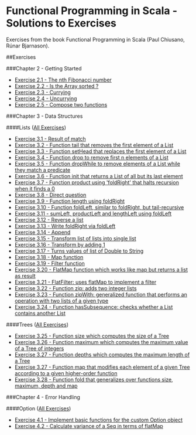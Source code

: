 # Functional Programming in Scala - Solutions to Exercises
Exercises from the book Functional Programming in Scala (Paul Chiusano, Rúnar Bjarnason).

##Exercises

###Chapter 2 - Getting Started

* [Exercise 2.1 - The nth Fibonacci number](https://github.com/ruivalentemaia/fpscala/blob/master/chapter2-intro/fibonacci.scala)
* [Exercise 2.2 - Is the Array sorted ?](https://github.com/ruivalentemaia/fpscala/blob/master/chapter2-intro/issorted.scala)
* [Exercise 2.3 - Currying](https://github.com/ruivalentemaia/fpscala/blob/master/chapter2-intro/curry.scala)
* [Exercise 2.4 - Uncurrying](https://github.com/ruivalentemaia/fpscala/blob/master/chapter2-intro/curry.scala)
* [Exercise 2.5 - Compose two functions](https://github.com/ruivalentemaia/fpscala/blob/master/chapter2-intro/compose.scala)

###Chapter 3 - Data Structures

####Lists ([All Exercises](https://github.com/ruivalentemaia/fpscala/blob/master/list.scala))

* [Exercise 3.1 - Result of match](https://github.com/ruivalentemaia/fpscala/blob/master/chapter2-lists/singlylinkedlistmatch.scala)
* [Exercise 3.2 - Function tail that removes the first element of a List](https://github.com/ruivalentemaia/fpscala/blob/master/chapter3-lists/tail.scala)
* [Exercise 3.3 - Function setHead that replaces the first element of a List](https://github.com/ruivalentemaia/fpscala/blob/master/chapter3-lists/setHead.scala)
* [Exercise 3.4 - Function drop to remove first n elements of a List](https://github.com/ruivalentemaia/fpscala/blob/master/chapter3-lists/drop.scala)
* [Exercise 3.5 - Function dropWhile to remove elements of a List while they match a predicate](https://github.com/ruivalentemaia/fpscala/blob/master/chapter3-lists/dropWhile.scala)
* [Exercise 3.6 - Function init that returns a List of all but its last element](https://github.com/ruivalentemaia/fpscala/blob/master/chapter3-lists/init.scala)
* [Exercise 3.7 - Function product using 'foldRight' that halts recursion when it finds a 0](https://github.com/ruivalentemaia/fpscala/blob/master/chapter3-lists/foldRight.scala)
* [Exercise 3.8 - Direct question](https://github.com/ruivalentemaia/fpscala/blob/master/chapter3-lists/length.scala)
* [Exercise 3.9 - Function length using foldRight](https://github.com/ruivalentemaia/fpscala/blob/master/chapter3-lists/length.scala)
* [Exercise 3.10 - Function foldLeft, similar to foldRight, but tail-recursive](https://github.com/ruivalentemaia/fpscala/blob/master/chapter3-lists/foldLeft.scala)
* [Exercise 3.11 - sumLeft, productLeft and lengthLeft using foldLeft](https://github.com/ruivalentemaia/fpscala/blob/master/chapter3-lists/foldLeft.scala)
* [Exercise 3.12 - Reverse a list](https://github.com/ruivalentemaia/fpscala/blob/master/chapter3-lists/reverse.scala)
* [Exercise 3.13 - Write foldRight via foldLeft](https://github.com/ruivalentemaia/fpscala/blob/master/chapter3-lists/foldRightviaLeft.scala)
* [Exercise 3.14 - Append](https://github.com/ruivalentemaia/fpscala/blob/master/chapter3-lists/append.scala)
* [Exercise 3.15 - Transform list of lists into single list](https://github.com/ruivalentemaia/fpscala/blob/master/chapter3-lists/concatListOfLists.scala)
* [Exercise 3.16 - Transform by adding 1](https://github.com/ruivalentemaia/fpscala/blob/master/chapter3-lists/addOne.scala)
* [Exercise 3.17 - Turns values of list of Double to String](https://github.com/ruivalentemaia/fpscala/blob/master/chapter3-lists/turnToString.scala)
* [Exercise 3.18 - Map function](https://github.com/ruivalentemaia/fpscala/blob/master/chapter3-lists/map.scala)
* [Exercise 3.19 - Filter function](https://github.com/ruivalentemaia/fpscala/blob/master/chapter3-lists/filter.scala)
* [Exercise 3.20 - FlatMap function which works like map but returns a list as result](https://github.com/ruivalentemaia/fpscala/blob/master/chapter3-lists/flatMap.scala)
* [Exercise 3.21 - FlatFilter: uses flatMap to implement a filter](https://github.com/ruivalentemaia/fpscala/blob/master/chapter3-lists/flatFilter.scala)
* [Exercise 3.22 - Function zip: adds two integer lists](https://github.com/ruivalentemaia/fpscala/blob/master/chapter3-lists/zip.scala)
* [Exercise 3.23 - Function zipWith: generalized function that performs an operation with two lists of a given type](https://github.com/ruivalentemaia/fpscala/blob/master/chapter3-lists/zipWith.scala)
* [Exercise 3.24 - Function hasSubsequence: checks whether a List contains another List](https://github.com/ruivalentemaia/fpscala/blob/master/chapter3-lists/hasSubsequence.scala)

####Trees ([All Exercises](https://github.com/ruivalentemaia/fpscala/blob/master/tree.scala))

* [Exercise 3.25 - Function size which computes the size of a Tree](https://github.com/ruivalentemaia/fpscala/blob/master/chapter3-trees/size.scala)
* [Exercise 3.26 - Function maximum which computes the maximum value of a Tree of integers](https://github.com/ruivalentemaia/fpscala/blob/master/chapter3-trees/maximum.scala)
* [Exercise 3.27 - Function depths which computes the maximum length of a Tree](https://github.com/ruivalentemaia/fpscala/blob/master/chapter3-trees/depth.scala)
* [Exercise 3.27 - Function map that modifies each element of a given Tree according to a given higher-order function](https://github.com/ruivalentemaia/fpscala/blob/master/chapter3-trees/map.scala)
* [Exercise 3.28 - Function fold that generalizes over functions size, maximum, depth and map](https://github.com/ruivalentemaia/fpscala/blob/master/chapter3-trees/fold.scala)

###Chapter 4 - Error Handling

####Option ([All Exercises](https://github.com/ruivalentemaia/fpscala/blob/master/option.scala))

* [Exercise 4.1 - Implement basic functions for the custom Option object](https://github.com/ruivalentemaia/fpscala/blob/master/chapter4-errorhandling/customOption.scala)
* [Exercise 4.2 - Calculate variance of a Seq in terms of flatMap](https://github.com/ruivalentemaia/fpscala/blob/master/chapter4-errorhandling/variance.scala)
